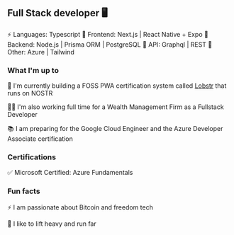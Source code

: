 ## Full Stack developer 🖥️ 

⚡️ Languages: Typescript
🚀 Frontend: Next.js | React Native + Expo
🎢 Backend: Node.js | Prisma ORM | PostgreSQL
🚕 API: Graphql | REST
🚧 Other: Azure | Tailwind

### What I'm up to

🦞 I'm currently building a FOSS PWA certification system called [Lobstr](https://github.com/Project-LOBSTR/foundation-app) that runs on NOSTR 

👨‍💻 I'm also working full time for a Wealth Management Firm as a Fullstack Developer

📚 I am preparing for the Google Cloud Engineer and the Azure Developer Associate certification
### Certifications

✅ Microsoft Certified: Azure Fundamentals

### Fun facts

⚡️ I am passionate about Bitcoin and freedom tech

🏃 I like to lift heavy and run far
